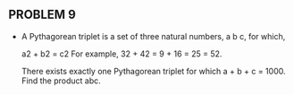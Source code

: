 PROBLEM 9
----------

* A Pythagorean triplet is a set of three natural numbers, a  b  c, for which,

  a2 + b2 = c2
  For example, 32 + 42 = 9 + 16 = 25 = 52.

  There exists exactly one Pythagorean triplet for which a + b + c = 1000.
  Find the product abc.
